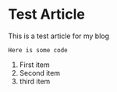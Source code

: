 # Test Article

This is a test article for my blog

`Here is some code`

1. First item
2. Second item
3. third item
